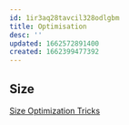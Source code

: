 ```yaml
---
id: 1ir3aq28tavcil328odlgbm
title: Optimisation
desc: ''
updated: 1662572891400
created: 1662399477392
---
```


## Size

[Size Optimization Tricks](https://justine.lol/sizetricks/#elf)